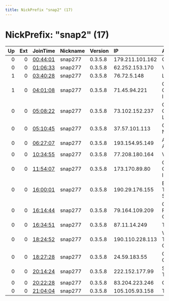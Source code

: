 ```yaml
---
title: NickPrefix "snap2" (17)
---
```


# NickPrefix: "snap2" (17)

|   Up |   Ext | JoinTime                                                                                            | Nickname   | Version   | IP              | AS                                       | CC   |   ORp |   Dirp | OS    | Contact   |   eFamMembers |
|-----:|------:|:----------------------------------------------------------------------------------------------------|:-----------|:----------|:----------------|:-----------------------------------------|:-----|------:|-------:|:------|:----------|--------------:|
|    0 |     0 | [00:44:01](https://metrics.torproject.org/rs.html#details/1DC17D6B8986FA325BE0A8482F854301C4E943AB) | snap277    | 0.3.5.8   | 179.211.101.162 | CLARO S.A.                               | br   | 34963 |      0 | Linux | None      |             1 |
|    0 |     0 | [01:06:33](https://metrics.torproject.org/rs.html#details/57295010991352B6A0DB99028E3E9A96E3FA534B) | snap277    | 0.3.5.8   | 62.252.153.170  | Virgin Media Limited                     | gb   | 46215 |      0 | Linux | None      |             1 |
|    1 |     0 | [03:40:28](https://metrics.torproject.org/rs.html#details/1B0C158BC7EA87198849AF97A6FDF87A7F62197F) | snap277    | 0.3.5.8   | 76.72.5.148     | LUS Fiber                                | us   | 35941 |      0 | Linux | None      |             1 |
|    1 |     0 | [04:01:08](https://metrics.torproject.org/rs.html#details/773C259950BC43FA7EF63330545522FEBF206886) | snap277    | 0.3.5.8   | 71.45.94.221    | Charter Communications, Inc              | us   | 34733 |      0 | Linux | None      |             1 |
|    0 |     0 | [05:08:22](https://metrics.torproject.org/rs.html#details/417BD322CC64FF0717EFBC200CF6C75C0CCA20AE) | snap277    | 0.3.5.8   | 73.102.152.237  | Comcast Cable Communications, LLC        | us   | 42183 |      0 | Linux | None      |             1 |
|    0 |     0 | [05:10:45](https://metrics.torproject.org/rs.html#details/529A81E0F7B3512C8010452C58813633086EBC78) | snap277    | 0.3.5.8   | 37.57.101.113   | Content Delivery Network Ltd             | ua   | 35653 |      0 | Linux | None      |             1 |
|    0 |     0 | [06:27:07](https://metrics.torproject.org/rs.html#details/20A151151F8964BC127770633C00C8CF7263173F) | snap277    | 0.3.5.8   | 193.154.95.149  | A1 Telekom Austria AG                    | at   | 38199 |      0 | Linux | None      |             1 |
|    0 |     0 | [10:34:55](https://metrics.torproject.org/rs.html#details/52D5554F2A5451F780BD73A9A7C880C0E14A227E) | snap277    | 0.3.5.8   | 77.208.180.164  | Vodafone Spain                           | es   | 40895 |      0 | Linux | None      |             1 |
|    0 |     0 | [11:54:07](https://metrics.torproject.org/rs.html#details/4E72B2F16D92EC39F7FDD48B7B00280A5BD8746A) | snap277    | 0.3.5.8   | 173.170.89.80   | Charter Communications, Inc              | us   | 41393 |      0 | Linux | None      |             1 |
|    0 |     0 | [16:00:01](https://metrics.torproject.org/rs.html#details/AB2A3AF6644F32A217725056529D86D197FBF0D7) | snap277    | 0.3.5.8   | 190.29.176.155  | EPM Telecomunicaciones S.A. E.S.P.       | co   | 43887 |      0 | Linux | None      |             1 |
|    0 |     0 | [16:14:44](https://metrics.torproject.org/rs.html#details/8E915C44FD55A433CCAFACF4902BF1B2B16DD36C) | snap277    | 0.3.5.8   | 79.164.109.209  | Central Telegraph Public Joint-stock Com | ru   | 45859 |      0 | Linux | None      |             1 |
|    0 |     0 | [16:34:51](https://metrics.torproject.org/rs.html#details/1112A7B71C3043A796AB0498EECC128624867B1B) | snap277    | 0.3.5.8   | 87.11.14.249    | Telecom Italia                           | it   | 33439 |      0 | Linux | None      |             1 |
|    0 |     0 | [18:24:52](https://metrics.torproject.org/rs.html#details/C1E57BE401454DA69BF625B9D84A1100E18BB67F) | snap277    | 0.3.5.8   | 190.110.228.113 | VILLA GESELL TELEVISIu00D2N COMUNITARIA  | ar   | 38467 |      0 | Linux | None      |             1 |
|    0 |     0 | [18:27:28](https://metrics.torproject.org/rs.html#details/5719DB5D54142CDE8EAB15C32BA5B818DD206766) | snap277    | 0.3.5.8   | 24.59.183.55    | Charter Communications Inc               | us   | 46653 |      0 | Linux | None      |             1 |
|    0 |     0 | [20:14:24](https://metrics.torproject.org/rs.html#details/82AC6F3C0649E4A6A2253AD5007AD0098BB8BBC7) | snap277    | 0.3.5.8   | 222.152.177.99  | Spark New Zealand Trading Ltd.           | nz   | 36659 |      0 | Linux | None      |             1 |
|    0 |     0 | [20:22:28](https://metrics.torproject.org/rs.html#details/2F14636CAF0AA06D5D44C35AC7ECE7B87EF30BB9) | snap277    | 0.3.5.8   | 83.204.223.246  | Orange                                   | fr   | 37571 |      0 | Linux | None      |             1 |
|    0 |     0 | [21:04:04](https://metrics.torproject.org/rs.html#details/16F6C67510BB890E55E13B74163654846FFA1DFA) | snap277    | 0.3.5.8   | 105.105.93.158  | Telecom Algeria                          | dz   | 38341 |      0 | Linux | None      |             1 |
